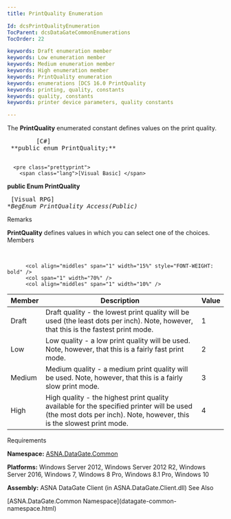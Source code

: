 ```yaml
---
title: PrintQuality Enumeration

Id: dcsPrintQualityEnumeration
TocParent: dcsDataGateCommonEnumerations
TocOrder: 22

keywords: Draft enumeration member
keywords: Low enumeration member
keywords: Medium enumeration member
keywords: High enumeration member
keywords: PrintQuality enumeration
keywords: enumerations [DCS 16.0 PrintQuality
keywords: printing, quality, constants
keywords: quality, constants
keywords: printer device parameters, quality constants

---
```


The **PrintQuality** enumerated constant defines values on the print quality.
<pre class="prettyprint">
        <span class="lang">[C#]</span>
 **public enum PrintQuality;** 
      </pre>
      <pre class="prettyprint">
        <span class="lang">[Visual Basic] </span>
 **public Enum PrintQuality** 
      </pre>
      <pre class="prettyprint">
        <span class="lang">[Visual RPG]</span>
 **BegEnum PrintQuality Access(*Public)** 
      </pre>

Remarks

**PrintQuality** defines values in which you can select one of the choices. 
Members

<br />


          <col align="middles" span="1" width="15%" style="FONT-WEIGHT: bold" />
          <col span="1" width="70%" />
          <col align="middles" span="1" width="10%" />

| Member | Description | Value |
| ---- | ---- | ---- |
| Draft | Draft quality - the lowest print quality will be used (the least dots per inch). Note, however, that this is the fastest print mode. | 1 |
| Low | Low quality - a low print quality will be used. Note, however, that this is a fairly fast print mode. | 2 |
| Medium | Medium quality - a medium print quality will be used. Note, however, that this is a fairly slow print mode. | 3 |
| High | High quality - the highest print quality available for the specified printer will be used (the most dots per inch). Note, however, this is the slowest print mode. | 4 |



Requirements

**Namespace:** [ASNA.DataGate.Common](datagate-common-namespace.html) 

**Platforms:** Windows Server 2012, Windows Server 2012 R2, Windows Server 2016, Windows 7, Windows 8 Pro, Windows 8.1 Pro, Windows 10

**Assembly:** ASNA DataGate Client (in ASNA.DataGate.Client.dll)
See Also

<dl />
      [ASNA.DataGate.Common Namespace](datagate-common-namespace.html)

